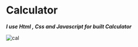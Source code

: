 # Calculator
<strong>
  <i>
      I use  Html , Css and Javascript for built Calculator
  </i>
</strong>
<br>

![cal](https://user-images.githubusercontent.com/97522181/175037483-60813e78-40b9-43a1-9288-ca3f14edfe53.png)

